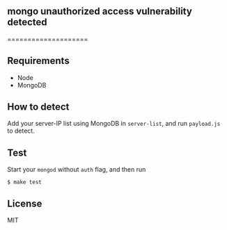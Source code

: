 ## mongo unauthorized access vulnerability detected

====================

## Requirements

* Node
* MongoDB

## How to detect

Add your server-IP list using MongoDB in `server-list`, and run `payload.js` to detect.

## Test

Start your `mongod` without `auth` flag, and then run


```
$ make test
```

## License

MIT